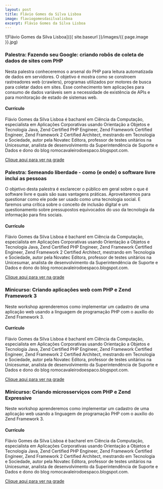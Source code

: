```yaml
---
layout: post
title: Flávio Gomes da Silva Lisboa
image: flaviogomesdasilvalisboa
excerpt: Flávio Gomes da Silva Lisboa
---
```

![Flávio Gomes da Silva Lisboa]({{ site.baseurl }}/images/{{ page.image }}.jpg)


### Palestra: Fazendo seu Google: criando robôs de coleta de dados de sites com PHP

Nesta palestra conheceremos o arsenal do PHP para leitura automatizada de dados em servidores. O objetivo é mostra como se constroem rastreadores web (crawlers), programas utilizados por motores de busca para coletar dados em sites. Esse conhecimento tem aplicações para consumo de dados variáveis sem a necessidade de existência de APIs e para monitoração de estado de sistemas web.

#### Currículo
Flávio Gomes da Silva Lisboa é bacharel em Ciência da Computação, especialista em Aplicações Corporativas usando Orientação a Objetos e Tecnologia Java, Zend Certified PHP Engineer, Zend Framework Certified Engineer, Zend Framework 2 Certified Architect, mestrando em Tecnologia e Sociedade, autor pela Novatec Editora, professor de testes unitários na Unicesumar, analista de desenvolvimento da Superintendência de Suporte e Dados e dono do blog romocavaleirodoespaco.blogspot.com.

[Clique aqui para ver na grade](http://sistema.ftsl.org.br/ftsl9/grade/detail.html?pid=280)

### Palestra: Semeando liberdade - como (e onde) o software livre inclui as pessoas

O objetivo desta palestra é esclarecer o público em geral sobre o que é software livre e quais são suas vantagens práticas.  Aproveitaremos para questionar como ele pode ser usado como uma tecnologia social. E faremos uma crítica sobre o conceito de inclusão digital e um questionamento sobre pressupostos equivocados do uso da tecnologia da informação para fins sociais.

#### Currículo
Flávio Gomes da Silva Lisboa é bacharel em Ciência da Computação, especialista em Aplicações Corporativas usando Orientação a Objetos e Tecnologia Java, Zend Certified PHP Engineer, Zend Framework Certified Engineer, Zend Framework 2 Certified Architect, mestrando em Tecnologia e Sociedade, autor pela Novatec Editora, professor de testes unitários na Unicesumar, analista de desenvolvimento da Superintendência de Suporte e Dados e dono do blog romocavaleirodoespaco.blogspot.com.

[Clique aqui para ver na grade](http://sistema.ftsl.org.br/ftsl9/grade/detail.html?pid=172)

### Minicurso: Criando aplicações web com PHP e Zend Framework 3

Neste workshop aprenderemos como implementar um cadastro de uma aplicação web usando a linguagem de programação PHP com o auxílio do Zend Framework 3.

#### Currículo
Flávio Gomes da Silva Lisboa é bacharel em Ciência da Computação, especialista em Aplicações Corporativas usando Orientação a Objetos e Tecnologia Java, Zend Certified PHP Engineer, Zend Framework Certified Engineer, Zend Framework 2 Certified Architect, mestrando em Tecnologia e Sociedade, autor pela Novatec Editora, professor de testes unitários na Unicesumar, analista de desenvolvimento da Superintendência de Suporte e Dados e dono do blog romocavaleirodoespaco.blogspot.com.

[Clique aqui para ver na grade](http://sistema.ftsl.org.br/ftsl9/grade/detail.html?pid=174)

### Minicurso: Criando microsserviços com PHP e Zend Expressive

Neste workshop aprenderemos como implementar um cadastro de uma aplicação web usando a linguagem de programação PHP com o auxílio do Zend Framework 3.

#### Currículo
Flávio Gomes da Silva Lisboa é bacharel em Ciência da Computação, especialista em Aplicações Corporativas usando Orientação a Objetos e Tecnologia Java, Zend Certified PHP Engineer, Zend Framework Certified Engineer, Zend Framework 2 Certified Architect, mestrando em Tecnologia e Sociedade, autor pela Novatec Editora, professor de testes unitários na Unicesumar, analista de desenvolvimento da Superintendência de Suporte e Dados e dono do blog romocavaleirodoespaco.blogspot.com.

[Clique aqui para ver na grade](http://sistema.ftsl.org.br/ftsl9/grade/detail.html?pid=175)

